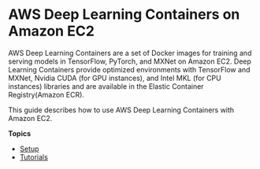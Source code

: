 # AWS Deep Learning Containers on Amazon EC2<a name="deep-learning-containers-ec2"></a>

AWS Deep Learning Containers are a set of Docker images for training and serving models in TensorFlow, PyTorch, and MXNet on Amazon EC2\. Deep Learning Containers provide optimized environments with TensorFlow and MXNet, Nvidia CUDA \(for GPU instances\), and Intel MKL \(for CPU instances\) libraries and are available in the Elastic Container Registry\(Amazon ECR\)\.

This guide describes how to use AWS Deep Learning Containers with Amazon EC2\.

**Topics**
+ [Setup](deep-learning-containers-ec2-setup.md)
+ [Tutorials](deep-learning-containers-ec2-tutorials.md)